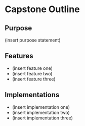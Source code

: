 # Capstone Outline

## Purpose
(insert purpose statement)

## Features
- (insert feature one)
- (insert feature two)
- (insert feature three)

## Implementations
- (insert implementation one)
- (insert implementation two)
- (insert implementation three)
